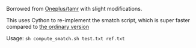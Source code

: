 Borrowed from [Oneplus/tamr](https://github.com/Oneplus/tamr/tree/master/amr_aligner/smatch) with slight modifications.

This uses Cython to re-implement the smatch script, which is super faster compared to [the ordinary version](https://github.com/snowblink14/smatch)


Usage: `sh compute_smatch.sh test.txt ref.txt`